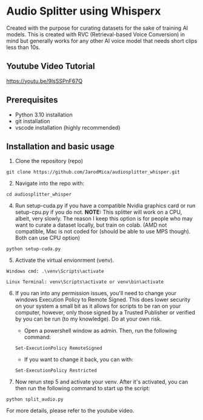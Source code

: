 # Audio Splitter using Whisperx
Created with the purpose for curating datasets for the sake of training AI models.  This is created with RVC (Retrieval-based Voice Conversion) in mind but generally works for any other AI voice model that needs short clips less than 10s.

## Youtube Video Tutorial
https://youtu.be/9lsSSPnF67Q

## Prerequisites
- Python 3.10 installation
- git installation
- vscode installation (highly recommended)

## Installation and basic usage
1. Clone the repository (repo)
```
git clone https://github.com/JarodMica/audiosplitter_whisper.git
```

2. Navigate into the repo with:
```
cd audiosplitter_whisper
``` 

4. Run setup-cuda.py if you have a compatible Nvidia graphics card or run setup-cpu.py if you do not. **NOTE:** This splitter will work on a CPU, albeit, very slowly.  The reason I keep this option is for people who may want to curate a dataset locally, but train on colab. (AMD not compatible, Mac is not coded for (should be able to use MPS though).  Both can use CPU option)

```
python setup-cuda.py
```

5. Activate the virtual envionrment (venv).
```
Windows cmd: .\venv\Scripts\activate

Linux Terminal: venv\Scripts\activate or venv\bin\activate
```

6. If you ran into any permission issues, you'll need to change your windows Execution Policy to Remote Signed.  This does lower security on your system a small bit as it allows for scripts to be ran on your computer, however, only those signed by a Trusted Publisher or verified by you can be run (to my knowledge).  Do at your own risk.
    - Open a powershell window as admin.  Then, run the following command:

    ```
    Set-ExecutionPolicy RemoteSigned
    ```

    - If you want to change it back, you can with:
    ```
    Set-ExecutionPolicy Restricted
    ```

7. Now rerun step 5 and activate your venv.  After it's activated, you can then run the following command to start up the script:
```
python split_audio.py
```

For more details, please refer to the youtube video.
